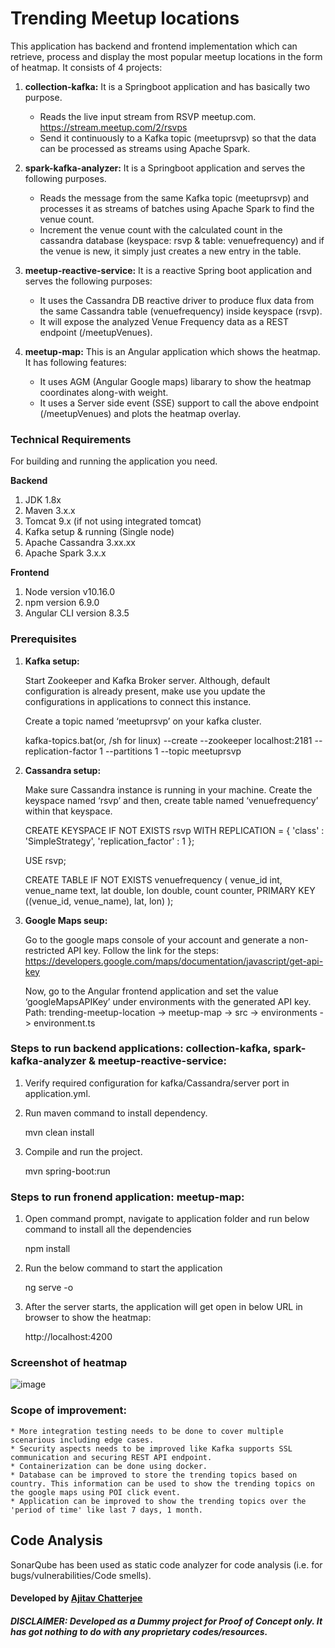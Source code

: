 # Trending Meetup locations
This application has backend and frontend implementation which can retrieve, process and display the most popular meetup locations in the form of heatmap. It consists of 4 projects:

1. **collection-kafka:** It is a Springboot application and has basically two purpose.
	* Reads the live input stream from RSVP meetup.com. 
	https://stream.meetup.com/2/rsvps
	* Send it continuously to a Kafka topic (meetuprsvp) so that the data can be processed as streams using Apache Spark.
	
2. **spark-kafka-analyzer:** It is a Springboot application and serves the following purposes.
	* Reads the message from the same Kafka topic (meetuprsvp) and processes it as streams of batches using Apache Spark to find the venue count.
	* Increment the venue count with the calculated count in the cassandra database (keyspace: rsvp & table: venuefrequency) and if the venue is new, it simply just creates a new entry in the table.
	
3. **meetup-reactive-service:** It is a reactive Spring boot application and serves the following purposes:
	* It uses the Cassandra DB reactive driver to produce flux data from the same Cassandra table (venuefrequency) inside keyspace (rsvp).
	* It will expose the analyzed Venue Frequency data as a REST endpoint (/meetupVenues).
	
4. **meetup-map:** This is an Angular application which shows the heatmap. It has following features:
	* It uses AGM (Angular Google maps) libarary to show the heatmap coordinates along-with weight.
	* It uses a Server side event (SSE) support to call the above endpoint (/meetupVenues) and plots the heatmap overlay.

### Technical Requirements
For building and running the application you need.

**Backend**
1. JDK 1.8x
2. Maven 3.x.x
3. Tomcat 9.x (if not using integrated tomcat)
4. Kafka setup & running (Single node)
5. Apache Cassandra 3.xx.xx
6. Apache Spark 3.x.x


**Frontend**
1. Node version v10.16.0
2. npm version 6.9.0
3. Angular CLI version 8.3.5

### Prerequisites

1. **Kafka setup:**

	Start Zookeeper and Kafka Broker server. Although, default configuration is already present, make use you update the configurations in applications to connect this instance.
	
	Create a topic named ‘meetuprsvp’ on your kafka cluster.

	kafka-topics.bat(or, /sh for linux) --create --zookeeper localhost:2181 --replication-factor 1 --partitions 1 --topic meetuprsvp
	
2. **Cassandra setup:**

	Make sure Cassandra instance is running in your machine. Create the keyspace named ‘rsvp’ and then, create table named ‘venuefrequency’ within that keyspace.
	
	CREATE KEYSPACE IF NOT EXISTS rsvp
		WITH REPLICATION = {
		'class' : 'SimpleStrategy',
		'replication_factor' : 1
	};
	
	USE rsvp;

	CREATE TABLE IF NOT EXISTS venuefrequency (
		venue_id int, 
		venue_name text, 
		lat double, 
		lon double, 
		count counter,
		PRIMARY KEY ((venue_id, venue_name), lat, lon)
	);
	
3. **Google Maps seup:**

	Go to the google maps console of your account and generate a non-restricted API key.
	Follow the link for the steps:
	https://developers.google.com/maps/documentation/javascript/get-api-key
	
	Now, go to the Angular frontend application and set the value ‘googleMapsAPIKey’ under environments with the generated API key.
	Path: trending-meetup-location -> meetup-map -> src -> environments -> environment.ts
	

### Steps to run backend applications: collection-kafka, spark-kafka-analyzer & meetup-reactive-service:
1.  Verify required configuration for kafka/Cassandra/server port in application.yml.

2.	Run maven command to install dependency.
	
	mvn clean install

3.	Compile and run the project.

	mvn spring-boot:run
	
	
### Steps to run fronend application: meetup-map:

1. Open command prompt, navigate to application folder and run below command to install all the dependencies

    npm install

2. Run the below command to start the application

    ng serve -o

3. After the server starts, the application will get open in below URL in browser to show the heatmap:

    http://localhost:4200
    

### Screenshot of heatmap

![image](https://user-images.githubusercontent.com/45230142/88069926-62a65680-cb72-11ea-9b42-3fd81cad3311.png)


### Scope of improvement:


	* More integration testing needs to be done to cover multiple scenarious including edge cases.
	* Security aspects needs to be improved like Kafka supports SSL communication and securing REST API endpoint.
	* Containerization can be done using docker.
	* Database can be improved to store the trending topics based on country. This information can be used to show the trending topics on the google maps using POI click event. 
	* Application can be improved to show the trending topics over the 'period of time' like last 7 days, 1 month. 
	
## Code Analysis
SonarQube has been used as static code analyzer for code analysis (i.e. for bugs/vulnerabilities/Code smells).

#### Developed by [Ajitav Chatterjee](https://github.com/ajitavchatterjee)

##### DISCLAIMER: Developed as a Dummy project for Proof of Concept only. It has got nothing to do with any proprietary codes/resources.
